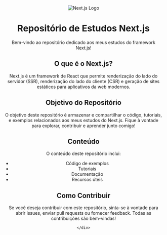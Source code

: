<!DOCTYPE html>
<html lang="pt-BR">
<head>
    <meta charset="UTF-8">
    <meta name="viewport" content="width=device-width, initial-scale=1.0">
    
</head>
<body>
    <div align="center">
        <img src="https://github.com/joaopaulocunhafaria/NextStudies/assets/138056835/9ec565f7-6acd-4750-97d3-f4b7e197dc08" alt="Next.js Logo"  width:"100px" height:"100px">
        <h1>Repositório de Estudos Next.js</h1>
        <p align="center">Bem-vindo ao repositório dedicado aos meus estudos do framework Next.js!</p>
        <h2>O que é o Next.js?</h2>
        <p align="center">Next.js é um framework de React que permite renderização do lado do servidor (SSR), renderização do lado do cliente (CSR) e geração de sites estáticos para aplicativos da web modernos.</p>
        <h2>Objetivo do Repositório</h2>
        <p align="center">O objetivo deste repositório é armazenar e compartilhar o código, tutoriais, e exemplos relacionados aos meus estudos do Next.js. Fique à vontade para explorar, contribuir e aprender junto comigo!</p>
        <h2>Conteúdo</h2>
        <p align="center">O conteúdo deste repositório inclui:</p>
        <ul align="center">
            <li>Código de exemplos</li>
            <li>Tutoriais</li>
            <li>Documentação</li>
            <li>Recursos úteis</li>
        </ul>
        <h2>Como Contribuir</h2>
        <p align="center">Se você deseja contribuir com este repositório, sinta-se à vontade para abrir issues, enviar pull requests ou fornecer feedback. Todas as contribuições são bem-vindas!</p>
       
    </div>
</body>
</html>
